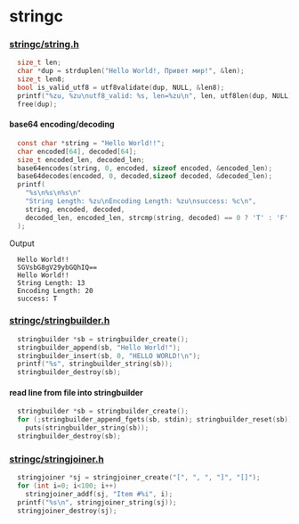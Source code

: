 # stringc

### [stringc/string.h](https://github.com/Anotra/stringc/blob/main/include/stringc/string.h)
```c
  size_t len;
  char *dup = strduplen("Hello World!, Привет мир!", &len);
  size_t len8;
  bool is_valid_utf8 = utf8validate(dup, NULL, &len8);
  printf("%zu, %zu\nutf8_valid: %s, len=%zu\n", len, utf8len(dup, NULL), is_valid_utf8 ? "t" : "f", len8); 
  free(dup);
```
#### base64 encoding/decoding
```c
  const char *string = "Hello World!!";
  char encoded[64], decoded[64];
  size_t encoded_len, decoded_len;
  base64encodes(string, 0, encoded, sizeof encoded, &encoded_len);
  base64decodes(encoded, 0, decoded,sizeof decoded, &decoded_len);
  printf(
    "%s\n%s\n%s\n"
    "String Length: %zu\nEncoding Length: %zu\nsuccess: %c\n", 
    string, encoded, decoded,
    decoded_len, encoded_len, strcmp(string, decoded) == 0 ? 'T' : 'F'
  );
```
Output
```
  Hello World!!
  SGVsbG8gV29ybGQhIQ==
  Hello World!!
  String Length: 13
  Encoding Length: 20
  success: T
```
### [stringc/stringbuilder.h](https://github.com/Anotra/stringc/blob/main/include/stringc/stringbuilder.h)
```c
  stringbuilder *sb = stringbuilder_create();
  stringbuilder_append(sb, "Hello World!");
  stringbuilder_insert(sb, 0, "HELLO WORLD!\n");
  printf("%s", stringbuilder_string(sb));
  stringbuilder_destroy(sb);
```
#### read line from file into stringbuilder
```c
  stringbuilder *sb = stringbuilder_create();
  for (;stringbuilder_append_fgets(sb, stdin); stringbuilder_reset(sb))
    puts(stringbuilder_string(sb));
  stringbuilder_destroy(sb);
```
### [stringc/stringjoiner.h](https://github.com/Anotra/stringc/blob/main/include/stringc/stringjoiner.h)
```c
  stringjoiner *sj = stringjoiner_create("[", ", ", "]", "[]");
  for (int i=0; i<100; i++)
    stringjoiner_addf(sj, "Item #%i", i);
  printf("%s\n", stringjoiner_string(sj));
  stringjoiner_destroy(sj);
```
